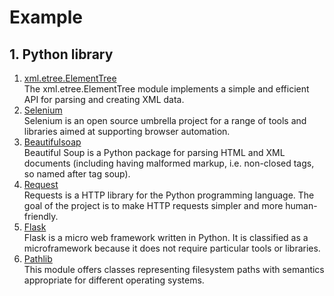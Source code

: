 # Example  


## 1. Python library    

1. [xml.etree.ElementTree](https://docs.python.org/3/library/xml.etree.elementtree.html#)  
The xml.etree.ElementTree module implements a simple and efficient API for parsing and creating XML data.  
1. [Selenium](https://www.selenium.dev/)  
Selenium is an open source umbrella project for a range of tools and libraries aimed at supporting browser automation.  
1. [Beautifulsoap](https://www.crummy.com/software/BeautifulSoup/)  
Beautiful Soup is a Python package for parsing HTML and XML documents (including having malformed markup, i.e. non-closed tags, so named after tag soup).  
1. [Request](https://github.com/psf/requests)  
Requests is a HTTP library for the Python programming language. The goal of the project is to make HTTP requests simpler and more human-friendly.   
1. [Flask](https://github.com/pallets/flask)  
Flask is a micro web framework written in Python. It is classified as a microframework because it does not require particular tools or libraries.
1. [Pathlib](https://docs.python.org/3/library/pathlib.html)  
This module offers classes representing filesystem paths with semantics appropriate for different operating systems.   

